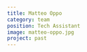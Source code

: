 ```yaml
---
title: Matteo Oppo
category: team
position: Tech Assistant
image: matteo-oppo.jpg
project: past
---
```


